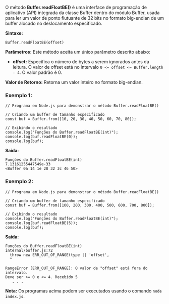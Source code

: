 O método **Buffer.readFloatBE()** é uma interface de programação de aplicativo (API) integrada da classe Buffer dentro do módulo Buffer, usada para ler um valor de ponto flutuante de 32 bits no formato big-endian de um buffer alocado no deslocamento especificado.

**Sintaxe:**

```
Buffer.readFloatBE(offset)
```

**Parâmetros:** Este método aceita um único parâmetro descrito abaixo:

- **offset:** Especifica o número de bytes a serem ignorados antes da leitura. O valor de offset está no intervalo `0 <= offset <= Buffer.length - 4`. O valor padrão é 0.

**Valor de Retorno:** Retorna um valor inteiro no formato big-endian.

### Exemplo 1:

```
// Programa em Node.js para demonstrar o método Buffer.readFloatBE()

// Criando um buffer de tamanho especificado
const buf = Buffer.from([10, 20, 30, 40, 50, 60, 70, 80]);

// Exibindo o resultado
console.log("Funções do Buffer.readFloatBE(int)");
console.log(buf.readFloatBE(0));
console.log(buf);
```

**Saída:**

```
Funções do Buffer.readFloatBE(int)
7.13161255447549e-33
<Buffer 0a 14 1e 28 32 3c 46 50>
```

### Exemplo 2:

```
// Programa em Node.js para demonstrar o método Buffer.readFloatBE()

// Criando um buffer de tamanho especificado
const buf = Buffer.from([100, 200, 300, 400, 500, 600, 700, 800]);

// Exibindo o resultado
console.log("Funções do Buffer.readFloatBE(int)");
console.log(buf.readFloatBE(5));
console.log(buf);
```

**Saída:**

```
Funções do Buffer.readFloatBE(int)
internal/buffer.js:72
  throw new ERR_OUT_OF_RANGE(type || 'offset',
  ^

RangeError [ERR_OUT_OF_RANGE]: O valor de "offset" está fora do intervalo.
Deve ser >= 0 e <= 4. Recebido 5
   . . .
```

**Nota:** Os programas acima podem ser executados usando o comando `node index.js`.



